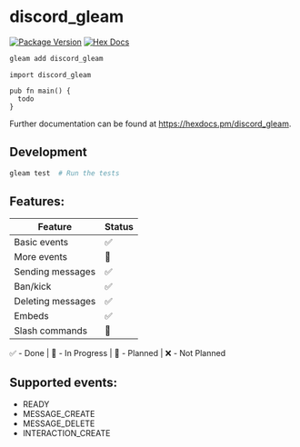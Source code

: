 # discord_gleam

[![Package Version](https://img.shields.io/hexpm/v/discord_gleam)](https://hex.pm/packages/discord_gleam)
[![Hex Docs](https://img.shields.io/badge/hex-docs-ffaff3)](https://hexdocs.pm/discord_gleam/)

```sh
gleam add discord_gleam
```
```gleam
import discord_gleam

pub fn main() {
  todo
}
```

Further documentation can be found at <https://hexdocs.pm/discord_gleam>.

## Development

```sh
gleam test  # Run the tests
```

## Features:
| Feature | Status |
| --- | --- |
| Basic events      | ✅ |
| More events       | 🔨 |
| Sending messages  | ✅ |
| Ban/kick          | ✅ |
| Deleting messages | ✅ |
| Embeds            | ✅ |
| Slash commands    | 📆 |

✅ - Done | 🔨 - In Progress | 📆 - Planned | ❌ - Not Planned

## Supported events:
- READY
- MESSAGE_CREATE
- MESSAGE_DELETE
- INTERACTION_CREATE
